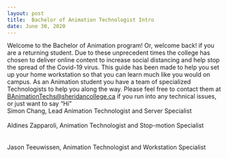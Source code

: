 ```yaml
---
layout: post
title:  Bachelor of Animation Technologist Intro 
date: June 30, 2020
--- 
```

Welcome to the Bachelor of Animation program! Or, welcome back! if you are a returning student. Due to these unprecedent times the college has chosen to deliver online content to increase social distancing and help stop the spread of the Covid-19 virus. This guide has been made to help you set up your home workstation so that you can learn much like you would on campus.  As an Animation student you have a team of specialized Technologists to help you along the way.  Please feel free to contact them at BAnimationTechs@sheridancollege.ca if you run into any technical issues, or just want to say “Hi”<br> 
Simon Chang, Lead Animation Technologist and Server Specialist<br>
<br>
Aldines Zapparoli, Animation Technologist and Stop-motion Specialist<br>  
<br>
Jason Teeuwissen, Animation Technologist and Workstation Specialist<br>  
<br>
